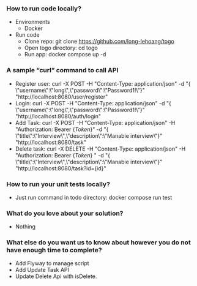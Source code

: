 ### How to run code locally?

- Environments
  - Docker
- Run code
  - Clone repo: git clone https://github.com/long-lehoang/togo
  - Open togo directory: cd togo
  - Run app: docker compose up -d
  
### A sample “curl” command to call API

- Register user: curl -X POST -H "Content-Type: application/json" -d "{ \\"username\\":\\"long\\",\\"password\\":\\"Password1!\\"}" "http://localhost:8080/user/register"
- Login: curl -X POST -H "Content-Type: application/json" -d "{ \\"username\\":\\"long\\",\\"password\\":\\"Password1!\\"}" "http://localhost:8080/auth/login"
- Add Task: curl -X POST -H "Content-Type: application/json" -H "Authorization: Bearer {*Token*}" -d "{ \\"title\\":\\"Interview\\",\\"description\\":\\"Manabie interview\\"}" "http://localhost:8080/task"
- Delete task: curl -X DELETE -H "Content-Type: application/json" -H "Authorization: Bearer {*Token*} " -d "{ \\"title\\":\\"Interview\\",\\"description\\":\\"Manabie interview\\"}" "http://localhost:8080/task?id={id}"

### How to run your unit tests locally?

- Just run command in todo directory: docker compose run test

### What do you love about your solution?

- Nothing

### What else do you want us to know about however you do not have enough time to complete?

- Add Flyway to manage script
- Add Update Task API
- Update Delete Api with isDelete.